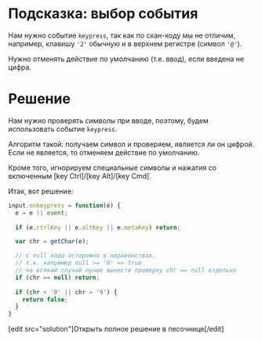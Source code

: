 # Подсказка: выбор события

Нам нужно событие `keypress`, так как по скан-коду мы не отличим, например, клавишу `'2'` обычную и в верхнем регистре (символ `'@'`).

Нужно отменять действие по умолчанию (т.е. ввод), если введена не цифра.

# Решение

Нам нужно проверять *символы* при вводе, поэтому, будем использовать событие `keypress`.

Алгоритм такой: получаем символ и проверяем, является ли он цифрой. Если не является, то отменяем действие по умолчанию.

Кроме того, игнорируем специальные символы и нажатия со включенным [key Ctrl]/[key Alt]/[key Cmd].

Итак, вот решение:

```js
input.onkeypress = function(e) {
  e = e || event;
  
  if (e.ctrlKey || e.altKey || e.metaKey) return;  

  var chr = getChar(e);

  // с null надо осторожно в неравенствах, 
  // т.к. например null >= '0' => true
  // на всякий случай лучше вынести проверку chr == null отдельно
  if (chr == null) return;
  
  if (chr < '0' || chr > '9') {
    return false;
  }
}
```

[edit src="solution"]Открыть полное решение в песочнице[/edit]